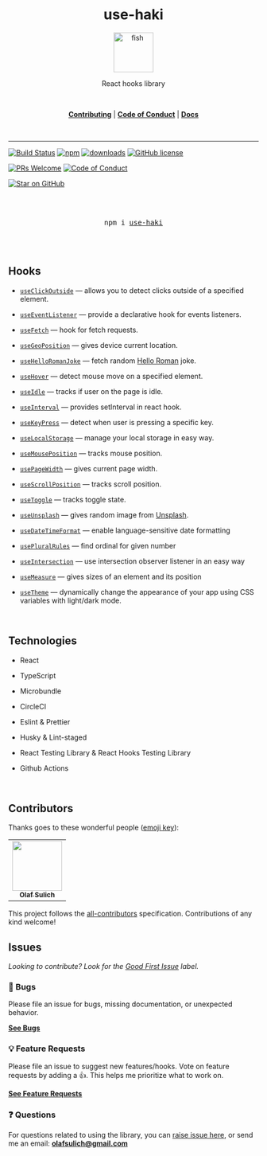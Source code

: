 <div align="center">
<h1>use-haki</h1>

<a href="https://github.com/olafsulich/use-haki/settings">
  <img
    height="80"
    width="80"
    alt="fish"
    src="https://i.ibb.co/SmkHMr2/fishhook.png"
  />
</a>

<p>React hooks library</p>

<br />

[**Contributing**](./CONTRIBUTING.md) | [**Code of Conduct**](./CODE_OF_CONDUCT.md) | [**Docs**](./docs)

<br />
</div>

<hr />

<!-- prettier-ignore-start -->
[![Build Status](https://img.shields.io/circleci/build/github/olafsulich/use-haki/master?style=flat-square)](https://app.circleci.com/pipelines/github/olafsulich/use-haki)
[![npm](https://img.shields.io/npm/v/use-haki?style=flat-square)](https://www.npmjs.com/package/use-haki)
[![downloads](https://img.shields.io/npm/dm/use-haki?style=flat-square)](https://www.npmtrends.com/use-haki)
[![GitHub license](https://img.shields.io/github/license/olafsulich/use-haki.svg?style=flat-square)](https://github.com/olafsulich/usehaki/blob/master/LICENSE)

[![PRs Welcome](https://img.shields.io/badge/PRs-welcome-brightgreen.svg?style=flat-square)](http://makeapullrequest.com)
[![Code of Conduct](https://img.shields.io/badge/code%20of-conduct-ff69b4.svg?style=flat-square)](https://github.com/testing-library/react-hooks-testing-library/blob/master/CODE_OF_CONDUCT.md)

[![Star on GitHub](https://img.shields.io/github/stars/olafsulich/use-haki.svg?style=social)](https://github.com/olafsulich/use-haki/stargazers)

<!-- prettier-ignore-end -->

<div align="center">
  <br />
  <br />
  <pre>npm i <a href="https://www.npmjs.com/package/use-haki">use-haki</a></pre>
  <br />
  <br />
</div>

## Hooks

- [`useClickOutside`](./docs/useClickOutside.md) &mdash; allows you to detect clicks outside of a specified element.

- [`useEventListener`](./docs/useEventListener.md) &mdash; provide a declarative hook for events listeners.

- [`useFetch`](./docs/useFetch.md) &mdash; hook for fetch requests.

- [`useGeoPosition`](./docs/useGeoPosition.md) &mdash; gives device current location.

- [`useHelloRomanJoke`](./docs/useHelloRomanJoke.md) &mdash; fetch random [Hello Roman](https://www.youtube.com/channel/UCq8XmOMtrUCb8FcFHQEd8_g) joke.

- [`useHover`](./docs/useHover.md) &mdash; detect mouse move on a specified element.

- [`useIdle`](./docs/useIdle.md) &mdash; tracks if user on the page is idle.

- [`useInterval`](./docs/useInterval.md) &mdash; provides setInterval in react hook.

- [`useKeyPress`](./docs/useKeyPress.md) &mdash; detect when user is pressing a specific key.

- [`useLocalStorage`](./docs/useLocalStorage.md) &mdash; manage your local storage in easy way.

- [`useMousePosition`](./docs/useMousePosition.md) &mdash; tracks mouse position.

- [`usePageWidth`](./docs/usePageWidth.md) &mdash; gives current page width.

- [`useScrollPosition`](./docs/useScrollPosition.md) &mdash; tracks scroll position.

- [`useToggle`](./docs/useToggle.md) &mdash; tracks toggle state.

- [`useUnsplash`](./docs/useUnsplash.md) &mdash; gives random image from [Unsplash](https://unsplash.com/).

- [`useDateTimeFormat`](./docs/useDateTimeFormat.md) &mdash; enable language-sensitive date formatting

- [`usePluralRules`](./docs/usePluralRules.md) &mdash; find ordinal for given number

- [`useIntersection`](./docs/useIntersection.md) &mdash; use intersection observer listener in an easy way

- [`useMeasure`](./docs/useMeasure.md) &mdash; gives sizes of an element and its position

- [`useTheme`](./docs/useTheme.md) &mdash; dynamically change the appearance of your app using CSS variables with light/dark mode.

  <br />

## Technologies

- React
- TypeScript
- Microbundle
- CircleCI
- Eslint & Prettier
- Husky & Lint-staged
- React Testing Library & React Hooks Testing Library
- Github Actions

  <br />

## Contributors

Thanks goes to these wonderful people ([emoji key](https://allcontributors.org/docs/en/emoji-key)):

<!-- ALL-CONTRIBUTORS-LIST:START - Do not remove or modify this section -->
<!-- prettier-ignore-start -->
<!-- markdownlint-disable -->
<table>
  <tr>
    <td align="center"><a href="http://frontlive.pl"><img src="https://avatars1.githubusercontent.com/u/46969484?v=4" width="100px;" alt=""/><br /><sub><b>Olaf Sulich</b></sub></a></td>
  </tr>
</table>

<!-- markdownlint-enable -->
<!-- prettier-ignore-end -->

<!-- ALL-CONTRIBUTORS-LIST:END -->

This project follows the [all-contributors](https://allcontributors.org/) specification.
Contributions of any kind welcome!

## Issues

_Looking to contribute? Look for the
[Good First Issue](https://github.com/olafsulich/use-haki/issues?utf8=✓&q=is%3Aissue+is%3Aopen+sort%3Areactions-%2B1-desc+label%3A"good+first+issue"+)
label._

### 🐛 Bugs

Please file an issue for bugs, missing documentation, or unexpected behavior.

[**See Bugs**](https://github.com/olafsulich/use-haki/issues?q=is%3Aissue+is%3Aopen+label%3Abug+sort%3Acreated-desc)

### 💡 Feature Requests

Please file an issue to suggest new features/hooks. Vote on feature requests by adding a 👍. This helps
me prioritize what to work on.

[**See Feature Requests**](https://github.com/olafsulich/use-haki/issues?q=is%3Aissue+sort%3Areactions-%2B1-desc+label%3Aenhancement+is%3Aopen)

### ❓ Questions

For questions related to using the library, you can
[raise issue here](https://github.com/olafsulich/use-haki/issues/new), or
send me an email: **olafsulich@gmail.com**

  <br />
